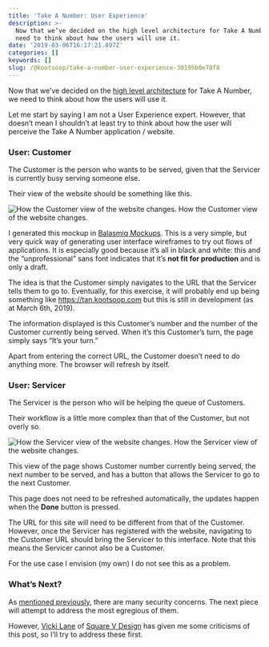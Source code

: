 ```yaml
---
title: 'Take A Number: User Experience'
description: >-
  Now that we’ve decided on the high level architecture for Take A Number, we
  need to think about how the users will use it.
date: '2019-03-06T16:17:21.897Z'
categories: []
keywords: []
slug: /@kootsoop/take-a-number-user-experience-30195b0e78f8
---
```


Now that we’ve decided on the [high level architecture](https://kootsoop.github.io/@kootsoop-take-a-number-high-level-architecture-1c7db43a4d37) for Take A Number, we need to think about how the users will use it.

Let me start by saying I am not a User Experience expert. However, that doesn’t mean I shouldn’t at least try to think about how the user will perceive the Take A Number application / website.

### User: Customer

The Customer is the person who wants to be served, given that the Servicer is currently busy serving someone else.

Their view of the website should be something like this.

![How the Customer view of the website changes.](https://cdn-images-1.medium.com/max/800/1*Rxr3jtBgDRMAYQvVmuyb4g.png)
How the Customer view of the website changes.

I generated this mockup in [Balasmiq Mockups](https://balsamiq.com/wireframes/desktop). This is a very simple, but very quick way of generating user interface wireframes to try out flows of applications. It is especially good because it’s all in black and white: this and the “unprofessional” sans font indicates that it’s **not fit for production** and is only a draft.

The idea is that the Customer simply navigates to the URL that the Servicer tells them to go to. Eventually, for this exercise, it will probably end up being something like https://tan.kootsoop.com but this is still in development (as at March 6th, 2019).

The information displayed is this Customer’s number and the number of the Customer currently being served. When it’s this Customer’s turn, the page simply says “It’s your turn.”

Apart from entering the correct URL, the Customer doesn’t need to do anything more. The browser will refresh by itself.

### User: Servicer

The Servicer is the person who will be helping the queue of Customers.

Their workflow is a little more complex than that of the Customer, but not overly so.

![How the Servicer view of the website changes.](https://cdn-images-1.medium.com/max/800/1*nTEJtMCbU8Wa2poRUL-HUw.png)
How the Servicer view of the website changes.

This view of the page shows Customer number currently being served, the next number to be served, and has a button that allows the Servicer to go to the next Customer.

This page does not need to be refreshed automatically, the updates happen when the **Done** button is pressed.

The URL for this site will need to be different from that of the Customer. However, once the Servicer has registered with the website, navigating to the Customer URL should bring the Servicer to this interface. Note that this means the Servicer cannot also be a Customer.

For the use case I envision (my own) I do not see this as a problem.

### What’s Next?

As [mentioned previously](https://kootsoop.github.io/@kootsoop-take-a-number-high-level-architecture-1c7db43a4d37), there are many security concerns. The next piece will attempt to address the most egregious of them.

However, [Vicki Lane](https://www.linkedin.com/in/vickilane/) of [Square V Design](http://www.squarevdesign.com/) has given me some criticisms of this post, so I’ll try to address these first.
